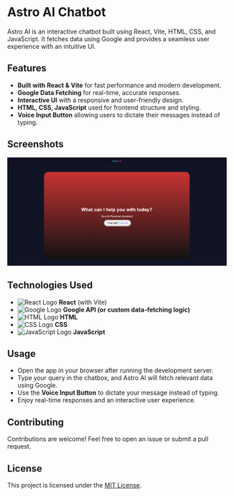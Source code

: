 # Astro AI Chatbot

Astro AI is an interactive chatbot built using React, Vite, HTML, CSS, and JavaScript. It fetches data using Google and provides a seamless user experience with an intuitive UI.

## Features

- **Built with React & Vite** for fast performance and modern development.
- **Google Data Fetching** for real-time, accurate responses.
- **Interactive UI** with a responsive and user-friendly design.
- **HTML, CSS, JavaScript** used for frontend structure and styling.
- **Voice Input Button** allowing users to dictate their messages instead of typing.

## Screenshots

![Astro AI Chatbot Screenshot](src/assets/screenshot.png)

## Technologies Used

- <img src="https://upload.wikimedia.org/wikipedia/commons/a/a7/React-icon.svg" alt="React Logo" width="30"/> **React** (with Vite)
- <img src="https://upload.wikimedia.org/wikipedia/commons/2/2f/Google_2015_logo.svg" alt="Google Logo" width="30"/> **Google API (or custom data-fetching logic)**
- <img src="https://upload.wikimedia.org/wikipedia/commons/6/61/HTML5_logo_and_wordmark.svg" alt="HTML Logo" width="30"/> **HTML**
- <img src="https://upload.wikimedia.org/wikipedia/commons/d/d5/CSS3_logo_and_wordmark.svg" alt="CSS Logo" width="30"/> **CSS**
- <img src="https://upload.wikimedia.org/wikipedia/commons/6/6a/JavaScript-logo.png" alt="JavaScript Logo" width="30"/> **JavaScript**


## Usage

- Open the app in your browser after running the development server.
- Type your query in the chatbox, and Astro AI will fetch relevant data using Google.
- Use the **Voice Input Button** to dictate your message instead of typing.
- Enjoy real-time responses and an interactive user experience.

## Contributing

Contributions are welcome! Feel free to open an issue or submit a pull request.

## License

This project is licensed under the [MIT License](MIT-LICENSE).
